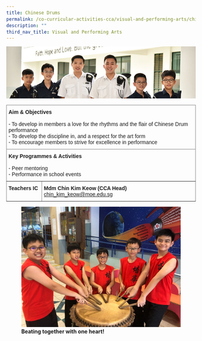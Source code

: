 ```yaml
---
title: Chinese Drums
permalink: /co-curricular-activities-cca/visual-and-performing-arts/chinese-drums/
description: ""
third_nav_title: Visual and Performing Arts
---
```

![](/images/Website%20Banners%20Subpage/948x260%20masterhead%20-%20Co%20Curricular%20Activities4.jpg)
<style type="text/css">
.tg  {border-collapse:collapse;border-spacing:0;}
.tg td{border-color:black;border-style:solid;border-width:1px;font-family:Arial, sans-serif;font-size:14px;
  overflow:hidden;padding:10px 5px;word-break:normal;}
.tg th{border-color:black;border-style:solid;border-width:1px;font-family:Arial, sans-serif;font-size:14px;
  font-weight:normal;overflow:hidden;padding:10px 5px;word-break:normal;}
.tg .tg-0pky{border-color:inherit;text-align:left;vertical-align:top}
</style>
<table class="tg">
<thead>
  <tr>
    <th class="tg-0pky" colspan="2"><span style="font-weight:bold">Aim &amp; Objectives</span><br><br>- To develop in members a love for the rhythms and the flair of Chinese Drum performance<br>- To develop the discipline in, and a respect for the art form<br>- To encourage members to strive for excellence in performance<br></th>
  </tr>
</thead>
<tbody>
  <tr>
    <td class="tg-0pky" colspan="2"><span style="font-weight:bold;font-style:normal">Key Programmes &amp; Activities</span><br><br>- Peer mentoring<br>- Performance in school events</td>
  </tr>
  <tr>
     <td class="tg-0pky"><span style="font-weight:bold">Teachers IC</span></td>
    <td class="tg-0pky"><span style="font-weight:700;font-style:normal">Mdm Chin Kim Keow (CCA Head) </span><a href="mailto:chin_kim_keow@moe.edu.sg" target="_blank" rel="noopener noreferrer">chin_kim_keow@moe.edu.sg</a>
		</td>
  </tr>
</tbody>
</table>

<figure>
<img src="/images/Beating%20together%20with%20one%20heart.png">
<figcaption><strong>Beating together with one heart! </strong> </figcaption>
</figure>